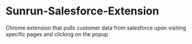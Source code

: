 # Sunrun-Salesforce-Extension
Chrome extension that pulls customer data from salesforce upon visiting specific pages and clicking on the popup
